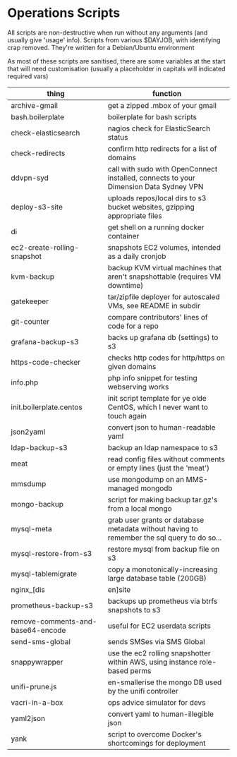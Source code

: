 Operations Scripts
==================

All scripts are non-destructive when run without any arguments (and usually give 'usage' info). Scripts from various $DAYJOB, with identifying crap removed. They're written for a Debian/Ubuntu environment

As most of these scripts are sanitised, there are some variables at the start that will need customisation (usually a placeholder in capitals will indicated required vars)

| thing | function |
| --- | --- |
| archive-gmail     | get a zipped .mbox of your gmail |
| bash.boilerplate  | boilerplate for bash scripts |
| check-elasticsearch | nagios check for ElasticSearch status |
| check-redirects   | confirm http redirects for a list of domains |
| ddvpn-syd         | call with sudo with OpenConnect installed, connects to your Dimension Data Sydney VPN |
| deploy-s3-site    | uploads repos/local dirs to s3 bucket websites, gzipping appropriate files |
| di                | get shell on a running docker container |
| ec2-create-rolling-snapshot | snapshots EC2 volumes, intended as a daily cronjob |
| kvm-backup        | backup KVM virtual machines that aren't snapshottable (requires VM downtime) |
| gatekeeper        | tar/zipfile deployer for autoscaled VMs, see README in subdir |
| git-counter       | compare contributors' lines of code for a repo |
| grafana-backup-s3 | backs up grafana db (settings) to s3 |
| https-code-checker | checks http codes for http/https on given domains |
| info.php | php info snippet for testing webserving works |
| init.boilerplate.centos | init script template for ye olde CentOS, which I never want to touch again |
| json2yaml         | convert json to human-readable yaml |
| ldap-backup-s3    | backup an ldap namespace to s3 |
| meat              | read config files without comments or empty lines (just the 'meat') |
| mmsdump | use mongodump on an MMS-managed mongodb
| mongo-backup      | script for making backup tar.gz's from a local mongo |
| mysql-meta | grab user grants or database metadata without having to remember the sql query to do so... |
| mysql-restore-from-s3 | restore mysql from backup file on s3 |
| mysql-tablemigrate | copy a monotonically-increasing large database table (200GB)
| nginx_[dis|en]site |- make those nginx symlinks! |
| prometheus-backup-s3 | backups up prometheus via btrfs snapshots to s3 |
| remove-comments-and-base64-encode | useful for EC2 userdata scripts |
| send-sms-global   | sends SMSes via SMS Global |
| snappywrapper     | use the ec2 rolling snapshotter  within AWS, using instance role-based perms |
| unifi-prune.js    | en-smallerise the mongo DB used by the unifi controller |
| vacri-in-a-box    | ops advice simulator for devs |
| yaml2json         | convert yaml to human-illegible json|
| yank              | script to overcome Docker's shortcomings for deployment |
